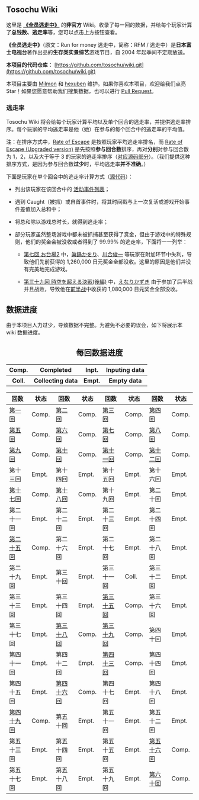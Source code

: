 ## Tosochu Wiki

这里是 [**《全员逃走中》**](https://www.fujitv.co.jp/tosochu/top.html) 的**非官方** Wiki。收录了每一回的数据，并给每个玩家计算了**总钱数、逃走率**等，您可以点击上方按钮查看。

**《全员逃走中》**（原文：Run for money 逃走中，简称：RFM / 逃走中）是**日本富士电视台**著作出品的**生存类实景综艺**游戏节目，自 2004 年起季间不定期放送。

**本项目的代码仓库：** [https://github.com/tosochu/wiki.git](https://github.com/tosochu/wiki.git)

本项目主要由 [Milmon](https://github.com/Molmin) 和 [hexuben](https://github.com/hexuben) 维护。如果你喜欢本项目，欢迎给我们点亮 Star！如果您愿意帮助我们搜集数据，也可以进行 [Pull Request](https://github.com/tosochu/wiki/compare)。

### 逃走率

Tosochu Wiki 将会给每个玩家计算平均以及单个回合的逃走率，并提供逃走率排序。每个玩家的平均逃走率是他（她）在参与的每个回合中的逃走率的平均值。

注：在排序方式中，[Rate of Escape](https://tosochu.github.io/wiki/player/?sort=escapeRate) 是按照玩家平均逃走率排名，而 [Rate of Escape (Upgraded version)](https://tosochu.github.io/wiki/player/?sort=escapeRateBetter) 是先按照**参与回合数**排序，再对**分别**对参与回合数为 1，2，以及大于等于 3 的玩家的逃走率排序（[对应源码部分](https://github.com/tosochu/wiki/blob/master/src/templates/player_list.html#L89-L94)）。（我们提供这种排序方式，是因为参与回合数**过少**时，平均逃走率**并不准确**。）

下面是玩家在单个回合中的逃走率计算方式（[源代码](https://github.com/tosochu/wiki/blob/master/src/build/main.js#L150-L175)）：

- 列出该玩家在该回合中的 [活动事件列表](https://github.com/tosochu/wiki/blob/master/src/build/main.js#L72-L74)；

- 遇到 Caught（被抓）或自首事件时，将其时间戳与上一次复活或游戏开始事件差值加入总和中；

- 将总和除以游戏总时长，就得到逃走率；

- 部分玩家虽然整场游戏中都未被抓捕甚至获得了赏金，但由于游戏中的特殊规则，他们的奖金会被没收或者得到了 99.99% 的逃走率，下面将一一列举：

  - [第七回 お台場2](https://tosochu.github.io/wiki/game/7.html) 中，[眞鍋かをり](https://tosochu.github.io/wiki/player/manabe-kawori.html)、[川合俊一](https://tosochu.github.io/wiki/player/kawai-shunichi.html) 等玩家在附加环节中失利，导致他们先前获得的 1,260,000 日元奖金全部没收。这里的原因是他们并没有完美地完成游戏。

  - [第三十九回 時空を超える決戦(後編)](https://tosochu.github.io/wiki/game/39.html) 中，[えなりかずき](https://tosochu.github.io/wiki/player/enari-kazuki.html) 由于参加了后半战并且战败，导致他在[前半战](https://tosochu.github.io/wiki/game/38.html)中收获的 1,080,000 日元奖金全部没收。

## 数据进度

由于本项目人力过少，导致数据不完整。为避免不必要的误会，如下将展示本 wiki 数据进度。

<p><h2 style="font-family: 宋体;"><center>每回数据进度</center></h2></p>
<center>
<table class="data-process-tip">
	<tr>
		<th class="data-process-tip-block completed">​Comp.</th>
		<th class="data-process-tip-text">​​Completed</th>
		<th class="data-process-tip-block inputing">​Inpt.</th>
		<th class="data-process-tip-text">​Inputing data</th>
	</tr>
	<tr>
		<th class="data-process-tip-block collecting">​Coll.</th>
		<th class="data-process-tip-text">​​Collecting data</th>
		<th class="data-process-tip-block empty">Empt.</th>
		<th class="data-process-tip-text">Empty data</th>
	</tr>
</table>
</center>

<center>
	<table class="data-process-detail">
		<thead>
			<tr>
				<th>回数</th><th>状态</th>
				<th>回数</th><th>状态</th>
				<th>回数</th><th>状态</th>
				<th>回数</th><th>状态</th>
			</tr>
		</thead>
		<tbody>
			<tr>
				<td><a href="/wiki/game/1.html">第一回</a></td><td class="completed">Comp.</td>
				<td><a href="/wiki/game/2.html">第二回</a></td><td class="completed">Comp.</td>
				<td><a href="/wiki/game/3.html">第三回</a></td><td class="completed">Comp.</td>
				<td><a href="/wiki/game/4.html">第四回</a></td><td class="completed">Comp.</td>
			</tr>
			<tr>
				<td><a href="/wiki/game/5.html">第五回</a></td><td class="completed">Comp.</td>
				<td><a href="/wiki/game/6.html">第六回</a></td><td class="completed">Comp.</td>
				<td><a href="/wiki/game/7.html">第七回</a></td><td class="completed">Comp.</td>
				<td><a href="/wiki/game/8.html">第八回</a></td><td class="completed">Comp.</td>
			</tr>
			<tr>
				<td><a href="/wiki/game/9.html">第九回</a></td><td class="completed">Comp.</td>
				<td><a href="/wiki/game/10.html">第十回</a></td><td class="completed">Comp.</td>
				<td><a href="/wiki/game/11.html">第十一回</a></td><td class="completed">Comp.</td>
				<td><a href="/wiki/game/12.html">第十二回</a></td><td class="completed">Comp.</td>
			</tr>
			<tr>
				<td>第十三回</td><td class="empty">Empt.</td>
				<td>第十四回</td><td class="empty">Empt.</td>
				<td>第十五回</td><td class="empty">Empt.</td>
				<td>第十六回</td><td class="empty">Empt.</td>
			</tr>
			<tr>
				<td><a href="/wiki/game/17.html">第十七回</a></td><td class="completed">Comp.</td>
				<td><a href="/wiki/game/18.html">第十八回</a></td><td class="completed">Comp.</td>
				<td>第十九回</td><td class="empty">Empt.</td>
				<td>第二十回</td><td class="empty">Empt.</td>
			</tr>
			<tr>
				<td>第二十一回</td><td class="empty">Empt.</td>
				<td>第二十二回</td><td class="empty">Empt.</td>
				<td>第二十三回</td><td class="empty">Empt.</td>
				<td>第二十四回</td><td class="empty">Empt.</td>
			</tr>
			<tr>
				<td><a href="/wiki/game/25.html">第二十五回</a></td><td class="completed">Comp.</td>
				<td>第二十六回</td><td class="empty">Empt.</td>
				<td>第二十七回</td><td class="empty">Empt.</td>
				<td>第二十八回</td><td class="empty">Empt.</td>
			</tr>
			<tr>
				<td>第二十九回</td><td class="empty">Empt.</td>
				<td>第三十回</td><td class="empty">Empt.</td>
				<td>第三十一回</td><td class="collecting">Coll.</td>
				<td>第三十二回</td><td class="empty">Empt.</td>
			</tr>
			<tr>
				<td>第三十三回</td><td class="empty">Empt.</td>
				<td>第三十四回</td><td class="empty">Empt.</td>
				<td><a href="/wiki/game/35.html">第三十五回</a></td><td class="completed">Comp.</td>
				<td>第三十六回</td><td class="empty">Empt.</td>
			</tr>
			<tr>
				<td>第三十七回</td><td class="empty">Empt.</td>
				<td><a href="/wiki/game/38.html">第三十八回</a></td><td class="completed">Comp.</td>
				<td><a href="/wiki/game/39.html">第三十九回</a></td><td class="completed">Comp.</td>
				<td>第四十回</td><td class="empty">Empt.</td>
			</tr>
			<tr>
				<td>第四十一回</td><td class="empty">Empt.</td>
				<td>第四十二回</td><td class="empty">Empt.</td>
				<td><a href="/wiki/game/43.html">第四十三回</a></td><td class="completed">Comp.</td>
				<td>第四十四回</td><td class="empty">Empt.</td>
			</tr>
			<tr>
				<td>第四十五回</td><td class="empty">Empt.</td>
				<td><a href="/wiki/game/46.html">第四十六回</a></td><td class="completed">Comp.</td>
				<td>第四十七回</td><td class="empty">Empt.</td>
				<td>第四十八回</td><td class="empty">Empt.</td>
			</tr>
			<tr>
				<td><a href="/wiki/game/49.html">第四十九回</a></td><td class="completed">Comp.</td>
				<td>第五十回</td><td class="empty">Empt.</td>
				<td>第五十一回</td><td class="empty">Empt.</td>
				<td>第五十二回</td><td class="empty">Empt.</td>
			</tr>
			<tr>
				<td>第五十三回</td><td class="empty">Empt.</td>
				<td>第五十四回</td><td class="empty">Empt.</td>
				<td>第五十五回</td><td class="empty">Empt.</td>
				<td><a href="/wiki/game/56.html">第五十六回</a></td><td class="completed">Comp.</td>
			</tr>
			<tr>
				<td>第五十七回</td><td class="empty">Empt.</td>
				<td>第五十八回</td><td class="empty">Empt.</td>
				<td>第五十九回</td><td class="empty">Empt.</td>
				<td><a href="/wiki/game/60.html">第六十回</a></td><td class="completed">Comp.</td>
			</tr>
		</tbody>
	</table>
</center>

[]()